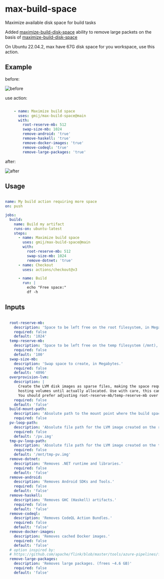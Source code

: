 # max-build-space
Maximize available disk space for build tasks


Added [maximize-build-disk-space](https://github.com/jlumbroso/free-disk-space) ability to remove large packets on the basis of [maximize-build-disk-space](https://github.com/easimon/maximize-build-space)

On Ubuntu 22.04.2, max have 67G disk space for you workspace, use this action.


## Example

before:

![before](https://github.com/gmij/max-build-space/assets/22893579/0a554dfa-7b4d-48f8-961d-98e10a6a73b2?raw=true)


use action:

``` yml

    - name: Maximize build space
      uses: gmij/max-build-space@main
      with:
        root-reserve-mb: 512
        swap-size-mb: 1024
        remove-android: 'true'
        remove-haskell: 'true'
        remove-docker-images: 'true'
        remove-codeql: 'true'
        remove-large-packages: 'true'

```
after:

![after](https://github.com/gmij/max-build-space/assets/22893579/45bdc2f6-c722-4b1c-8cef-0a6272c29785)



## Usage
``` yml

name: My build action requiring more space
on: push

jobs:
  build:
    name: Build my artifact
    runs-on: ubuntu-latest
    steps:
      - name: Maximize build space
        uses: gmij/max-build-space@main
        with:
          root-reserve-mb: 512
          swap-size-mb: 1024
          remove-dotnet: 'true'
      - name: Checkout
        uses: actions/checkout@v3

      - name: Build
        run: |
          echo "Free space:"
          df -h

```

## Inputs

``` yml

  root-reserve-mb:
    description: 'Space to be left free on the root filesystem, in Megabytes.'
    required: false
    default: '1024'
  temp-reserve-mb:
    description: 'Space to be left free on the temp filesystem (/mnt), in Megabytes.'
    required: false
    default: '100'
  swap-size-mb:
    description: 'Swap space to create, in Megabytes.'
    required: false
    default: '4096'
  overprovision-lvm:
    description: |
      Create the LVM disk images as sparse files, making the space required for the LVM image files *appear* unused on the
      hosting volumes until actually allocated. Use with care, this can lead to surprising out-of-disk-space situations.
      You should prefer adjusting root-reserve-mb/temp-reserve-mb over using this option.
    required: false
    default: 'false'
  build-mount-path:
    description: 'Absolute path to the mount point where the build space will be available, defaults to $GITHUB_WORKSPACE if unset.'
    required: false
  pv-loop-path:
    description: 'Absolute file path for the LVM image created on the root filesystem, the default is usually fine.'
    required: false
    default: '/pv.img'
  tmp-pv-loop-path:
    description: 'Absolute file path for the LVM image created on the temp filesystem, the default is usually fine. Must reside on /mnt'
    required: false
    default: '/mnt/tmp-pv.img'
  remove-dotnet:
    description: 'Removes .NET runtime and libraries.'
    required: false
    default: 'false'
  remove-android:
    description: 'Removes Android SDKs and Tools.'
    required: false
    default: 'false'
  remove-haskell:
    description: 'Removes GHC (Haskell) artifacts.'
    required: false
    default: 'false'
  remove-codeql:
    description: 'Removes CodeQL Action Bundles.'
    required: false
    default: 'false'
  remove-docker-images:
    description: 'Removes cached Docker images.'
    required: false
    default: 'false'
  # option inspired by:
  # https://github.com/apache/flink/blob/master/tools/azure-pipelines/free_disk_space.sh    
  remove-large-packages:
    description: 'Removes large packages. (frees ~4.6 GB)'
    required: false
    default: 'false'

```

